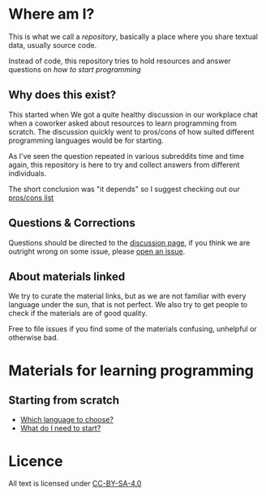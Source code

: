 Where am I?
===========
This is what we call a *repository*, basically a place where you
share textual data, usually source code.

Instead of code, this repository tries to hold resources and
answer questions on *how to start programming*

Why does this exist?
--------------------
This started when We got a quite healthy discussion in our workplace
chat when a coworker asked about resources to learn programming from
scratch.  The discussion quickly went to pros/cons of how suited
different programming languages would be for starting.

As I've seen the question repeated in various subreddits time and
time again, this repository is here to try and collect answers
from different individuals. 

The short conclusion was "it depends" so I suggest checking
out our [pros/cons list](which_language.md)

Questions & Corrections
-----------------------
Questions should be directed to the
[discussion page](https://github.com/ronchaine/learning-programming/discussions),
if you think we are outright wrong on some issue, please
[open an issue](https://github.com/ronchaine/learning-programming/issues).

About materials linked
----------------------
We try to curate the material links, but as we are not familiar
with every language under the sun, that is not perfect.  We also
try to get people to check if the materials are of good quality.

Free to file issues if you find some of the materials confusing,
unhelpful or otherwise bad.


Materials for learning programming
==================================

Starting from scratch
---------------------
- [Which language to choose?](which_language.md)
- [What do I need to start?](what_do_i_need.md)

Licence
=======
All text is licensed under [CC-BY-SA-4.0](https://creativecommons.org/licenses/by-sa/4.0/)

